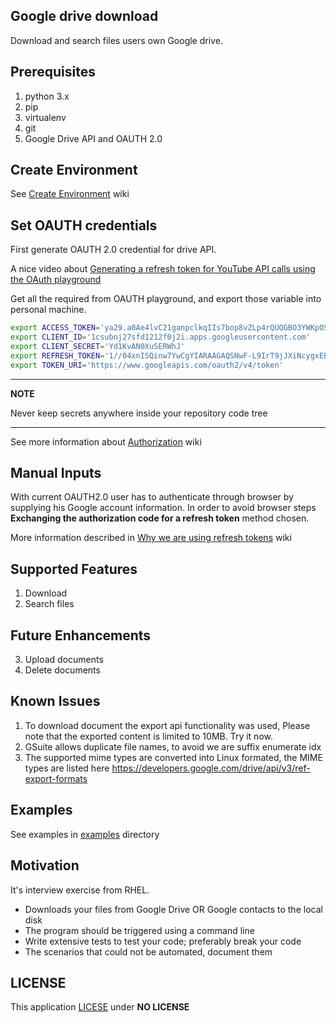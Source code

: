 ## Google drive download
Download and search files users own Google drive.

## Prerequisites
1. python 3.x
2. pip
3. virtualenv
4. git
5. Google Drive API and OAUTH 2.0

## Create Environment
See [Create Environment](https://github.com/vkosuri/GDriveDownload/wiki/Create-local-environment) wiki

## Set OAUTH credentials
First generate OAUTH 2.0 credential for drive API.

A nice video about [Generating a refresh token for YouTube API calls using the OAuth playground](https://www.youtube.com/watch?v=hfWe1gPCnzc)

Get all the required from OAUTH playground, and export those variable into personal machine.

``` Bash
export ACCESS_TOKEN='ya29.a0Ae4lvC21ganpclkqIIs7bop8vZLp4rQUQGBO3YWKpOSsEDr1_gdEYpbXRN1N'
export CLIENT_ID='1csubnj27sfd1212f0j2i.apps.googleusercontent.com'
export CLIENT_SECRET='Yd1KvAN0XuSERWhJ'
export REFRESH_TOKEN='1//04xnISQinw7YwCgYIARAAGAQSNwF-L9IrT9jJXiNcygxEB_uFQOUpZXADwHxLKhRhhgAP'
export TOKEN_URI='https://www.googleapis.com/oauth2/v4/token'
```
---
**NOTE**

Never keep secrets anywhere inside your repository code tree

---

See more information about [Authorization](https://github.com/vkosuri/GDriveDownload/wiki/Authorization) wiki

## Manual Inputs
With current OAUTH2.0 user has to authenticate through browser by supplying his Google account information. In order to avoid browser steps **Exchanging the authorization code for a refresh token** method chosen.

More information described in [Why we are using refresh tokens](https://github.com/vkosuri/GDriveDownload/wiki/Why-we-are-using-refresh-tokens) wiki

## Supported Features
1. Download
2. Search files

## Future Enhancements
3. Upload documents
4. Delete documents

## Known Issues
1. To download document the export api functionality was used, Please note that the exported content is limited to 10MB. Try it now.
2. GSuite allows duplicate file names, to avoid we are suffix enumerate idx
3. The supported mime types are converted into Linux formated, the MIME types are listed here https://developers.google.com/drive/api/v3/ref-export-formats

## Examples
See examples in [examples](./examples) directory

## Motivation
It's interview exercise from RHEL.
* Downloads your files from Google Drive OR Google contacts to the local disk
* The program should be triggered using a command line
* Write extensive tests to test your code; preferably break your code
* The scenarios that could not be automated, document them

## LICENSE
This application [LICESE](./LICENSE) under **NO LICENSE**
